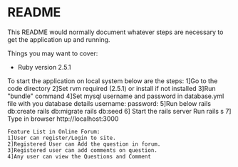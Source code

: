 # README

This README would normally document whatever steps are necessary to get the
application up and running.

Things you may want to cover:

* Ruby version
    2.5.1

To start the application  on local system below are the steps:
1]Go to the code directory
2]Set rvm required (2.5.1) or install if not installed
3]Run "bundle" command
4]Set mysql username and password in database.yml file with you database details
  username: 
  password: 
  5]Run below
    rails db:create
    rails db:migrate
    rails db:seed
  6] Start the rails server
      Run 
      rails s
  7] Type in browser
       http://localhost:3000



    Feature List in Online Forum:
    1]User can register/Login to site.
    2]Registered User can Add the question in forum.
    3]Registered user can add comments on question.
    4]Any user can view the Questions and Comment 